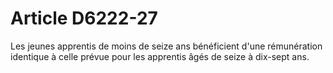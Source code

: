 # Article D6222-27

  
Les jeunes apprentis de moins de seize ans bénéficient d'une rémunération identique à celle prévue pour les apprentis âgés de seize à dix-sept ans.